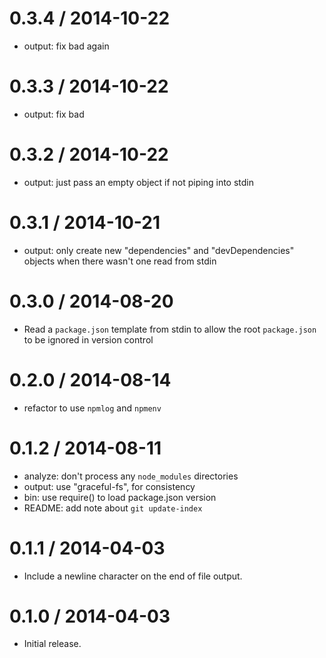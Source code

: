 
0.3.4 / 2014-10-22
==================

 * output: fix bad again

0.3.3 / 2014-10-22
==================

 * output: fix bad

0.3.2 / 2014-10-22
==================

 * output: just pass an empty object if not piping into stdin

0.3.1 / 2014-10-21
==================

  * output: only create new "dependencies" and "devDependencies" objects when there wasn't one read from stdin

0.3.0 / 2014-08-20
==================

 * Read a `package.json` template from stdin to allow the root `package.json`
   to be ignored in version control

0.2.0 / 2014-08-14
==================

 * refactor to use `npmlog` and `npmenv`

0.1.2 / 2014-08-11
==================

 * analyze: don't process any `node_modules` directories
 * output: use "graceful-fs", for consistency
 * bin: use require() to load package.json version
 * README: add note about `git update-index`

0.1.1 / 2014-04-03
==================

 * Include a newline character on the end of file output.

0.1.0 / 2014-04-03
==================

 * Initial release.

